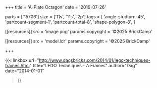 +++
title = 'A-Plate Octagon'
date  = '2019-07-26'

parts = ['15706']
size  = ['11s', '11s', '2p']
tags  = [
  'angle-studturn-45',
  'partcount-segment-1',
  'partcount-total-8',
  'shape-polygon-8',
]

[[resources]]
src              = 'image.png'
params.copyright = '©2025 BrickCamp'

[[resources]]
src              = 'model.ldr'
params.copyright = '©2025 BrickCamp'

+++

{{< linkbox
    url="http://www.dagsbricks.com/2014/01/lego-techniques-frames.html"
    title="LEGO Techniques - A Frames"
    author="Dag"
    date="2014-01-01"
>}}
